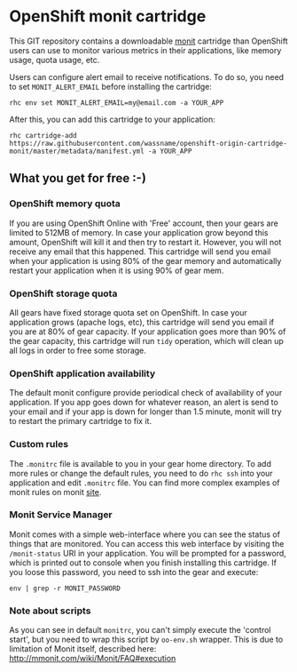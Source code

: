 # OpenShift monit cartridge

This GIT repository contains a downloadable [monit](http://mmonit.com/monit)
cartridge than OpenShift users can use to monitor various metrics in their
applications, like memory usage, quota usage, etc.

Users can configure alert email to receive notifications. To do so, you need
to set `MONIT_ALERT_EMAIL` before installing the cartridge:

```
rhc env set MONIT_ALERT_EMAIL=my@email.com -a YOUR_APP
```

After this, you can add this cartridge to your application:

```
rhc cartridge-add https://raw.githubusercontent.com/wassname/openshift-origin-cartridge-monit/master/metadata/manifest.yml -a YOUR_APP
```

## What you get for free :-)

### OpenShift memory quota

If you are using OpenShift Online with 'Free' account, then your gears are
limited to 512MB of memory. In case your application grow beyond this amount,
OpenShift will kill it and then try to restart it. However, you will not receive
any email that this happened. This cartridge will send you email when your
application is using 80% of the gear memory and automatically restart your
application when it is using 90% of gear mem.


### OpenShift storage quota

All gears have fixed storage quota set on OpenShift. In case your application
grows (apache logs, etc), this cartridge will send you email if you are at 80%
of gear capacity. If your application goes more than 90% of the gear capacity,
this cartridge will run `tidy` operation, which will clean up all logs in order
to free some storage.

### OpenShift application availability

The default monit configure provide periodical check  of availability of your
application. If you app goes down for whatever reason, an alert is send to your
email and if your app is down for longer than 1.5 minute, monit will try to
restart the primary cartridge to fix it.


### Custom rules

The `.monitrc` file is available to you in your gear home directory. To add more
rules or change the default rules, you need to do `rhc ssh` into your
application and edit `.monitrc` file. You can find more complex examples of
monit rules on monit [site](http://mmonit.com/monit/documentation/monit.html).

### Monit Service Manager

Monit comes with a simple web-interface where you can see the status of things
that are monitored. You can access this web interface by visiting the
`/monit-status` URI in your application.
You will be prompted for a password, which is printed out to console when you
finish installing this cartridge.
If you loose this password, you need to ssh into the gear and execute:

`env | grep -r MONIT_PASSWORD`

### Note about scripts

As you can see in default `monitrc`, you can't simply execute the 'control
start', but you need to wrap this script by `oo-env.sh` wrapper. This is due to
limitation of Monit itself, described here: http://mmonit.com/wiki/Monit/FAQ#execution
